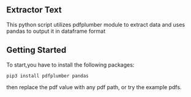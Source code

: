 ## Extractor Text
This python script utilizes pdfplumber module to extract data and
uses pandas to output it in dataframe format


## Getting Started
To start,you have to install the following packages:

    pip3 install pdfplumber pandas


then replace the pdf value with any pdf path, or try the example pdfs.